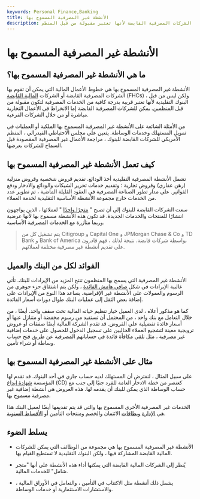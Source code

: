```yaml
---
keywords: Personal Finance,Banking
title: الأنشطة غير المصرفية المسموح بها
description: الأنشطة غير المصرفية المسموح بها هي خطوط الأعمال التي يمكن أن تقوم بها الشركات المصرفية القابضة لأنها تعتبر مقبولة من قبل المنظم.
---
```


# الأنشطة غير المصرفية المسموح بها
## ما هي الأنشطة غير المصرفية المسموح بها؟

الأنشطة غير المصرفية المسموح بها هي خطوط الأعمال المالية التي يمكن أن تقوم بها الشركات المصرفية القابضة أو الشركات [المالية القابضة](/financial-holding-company-fhc) (FHCs) ، ولكن ليس من قبل البنوك التقليدية لأنها تعتبر قريبة بدرجة كافية من الخدمات المصرفية لتكون مقبولة من قبل المنظمين. يمكن للشركات المصرفية القابضة إما الانخراط في الأعمال التجارية مباشرة أو من خلال الشركات الفرعية.

من الأمثلة الشائعة على الأنشطة غير المصرفية المسموح بها الملكية أو العمليات في تمويل المستهلك وخدمات الوساطة. يتعين على مجلس الاحتياطي الفيدرالي ، المنظم الأمريكي للشركات القابضة للبنوك ، مراجعة الأعمال غير المصرفية المقصودة قبل السماح للشركات بعرضها.

## كيف تعمل الأنشطة غير المصرفية المسموح بها

تشمل الأنشطة المصرفية التقليدية أخذ الودائع. تقديم قروض شخصية وقروض منزلية (رهن عقاري) وقروض تجارية ؛ وتقديم خدمات تحرير الشيكات والودائع والادخار ودفع الفواتير. على مدار تطور الصناعة المصرفية في العقود القليلة الماضية ، تم تطوير عدد من الخدمات خارج مجموعة الأنشطة الأساسية التقليدية لخدمة العملاء.

سعت الشركات القابضة للبنوك إلى أن تصبح " [متجرًا واحدًا](/onestopshop) " لعملائها ، الذين يواجهون انتشارًا للمنتجات والخدمات الجديدة. قد تكون هذه الأنشطة مسموح بها لأنها عرضية وربما متآزرة مع الخدمات المصرفية الأساسية.

> يتم تشغيل كل من Citigroup و Capital One و JPMorgan Chase & Co و TD Bank و Bank of America بواسطة شركات قابضة. نتيجة لذلك ، فهم قادرون على تقديم أنشطة غير مصرفية مختلفة لعملائهم.

>

## الفوائد لكل من البنك والعميل

الأنشطة غير المصرفية التي يسمح بها المنظمون تنتج المزيد من الإيرادات للبنك. تأتي غالبية الإيرادات في شكل [صافي هامش الفائدة](/netinterestmargin) ، ولكن يتم اشتقاق جزء جوهري من الرسوم والعمولات على الأنشطة غير الإقراضية. يساعد هذا النوع من الإيرادات على إضافة بعض الثقل إلى عمليات البنك طوال دورات أسعار الفائدة.

كما هو مذكور أعلاه ، لدى العميل خيار تنظيم حياته المالية تحت سقف واحد. أيضًا ، من خلال التعامل مع بنك واحد ، من المحتمل أن تستفيد من رسوم مخفضة أو متنازل عنها أو أسعار فائدة تفضيلية على القروض. قد تقدم الشركة المالية أيضًا صفقات أو عروض ترويجية معينة لتشجيع العملاء الحاليين على تسجيل الدخول للحصول على خدمات إضافية غير مصرفية ، مثل تلقي مكافأة فائدة في حساباتهم المصرفية عن طريق فتح حساب وساطة أو شراء تأمين.

## مثال على الأنشطة غير المصرفية المسموح بها

على سبيل المثال ، لنفترض أن المستهلك لديه حساب جاري في أحد البنوك. قد تقدم لها المؤسسة [شهادة إيداع](/certificateofdeposit) (CD) كعنصر من خطة الادخار العامة للفرد جنبًا إلى جنب مع حساب الوساطة الذي يمكن للبنك أن يقدمه لها. هذه العروض هي أنشطة إضافية غير مصرفية مسموح بها.

الخدمات غير المصرفية الأخرى المسموح بها والتي قد يتم تقديمها أيضًا لعميل البنك هذا هي [الإدارة](/wealthmanagement) [وبطاقات](/wealthmanagement) الائتمان والخصم ومنتجات التأمين أو [الأقساط السنوية](/annuity).

## يسلط الضوء

- الأنشطة غير المصرفية المسموح بها هي مجموعة من الوظائف التي يمكن للشركات المالية القابضة المشاركة فيها ، ولكن البنوك التقليدية لا تستطيع القيام بها.

- يُنظر إلى الشركات المالية القابضة التي يمكنها أداء هذه الأنشطة على أنها "متجر شامل" للخدمات المالية.

- يشمل ذلك أنشطة مثل الاكتتاب في التأمين ، والتعامل في الأوراق المالية ، والاستشارات الاستثمارية أو خدمات الوساطة.

